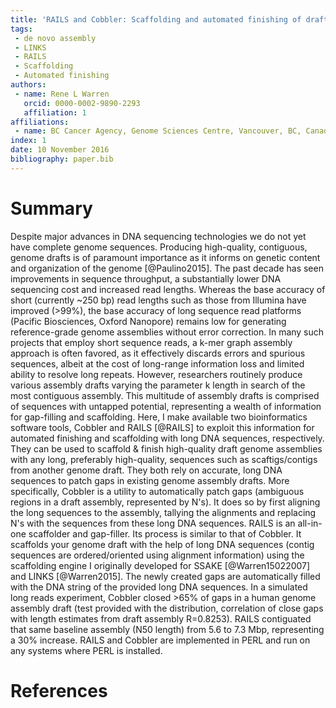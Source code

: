 ```yaml
---
title: 'RAILS and Cobbler: Scaffolding and automated finishing of draft genomes using long DNA sequences'
tags:
 - de novo assembly
 - LINKS
 - RAILS
 - Scaffolding
 - Automated finishing
authors:
 - name: Rene L Warren
   orcid: 0000-0002-9890-2293 
   affiliation: 1
affiliations:
 - name: BC Cancer Agency, Genome Sciences Centre, Vancouver, BC, Canada
index: 1
date: 10 November 2016
bibliography: paper.bib
---
```


  # Summary

  Despite major advances in DNA sequencing technologies we do not yet have complete genome sequences.
  Producing high-quality, contiguous, genome drafts is of paramount importance as it informs on genetic content and organization of the genome [@Paulino2015].   The past decade has seen improvements in sequence throughput, a substantially lower DNA sequencing cost and increased read lengths.  Whereas the base accuracy of short (currently ~250 bp) read lengths such as those from Illumina have improved (>99%), the base accuracy of long sequence read platforms (Pacific Biosciences, Oxford Nanopore) remains low for generating reference-grade genome assemblies without error correction.
  In many such projects that employ short sequence reads, a k-mer graph assembly approach is often favored, as it effectively discards errors and spurious sequences, albeit at the cost of long-range information loss and limited ability to resolve long repeats. However, researchers routinely produce various assembly drafts varying the parameter k length in search of the most contiguous assembly. This multitude of assembly drafts is comprised of sequences with untapped potential, representing a wealth of information for gap-filling and scaffolding. 
  Here, I make available two bioinformatics software tools, Cobbler and RAILS [@RAILS] to exploit this information for automated finishing and scaffolding with long DNA sequences, respectively. They can be used to scaffold & finish high-quality draft genome assemblies with any long, preferably high-quality, sequences such as scaftigs/contigs from another genome draft. They both rely on accurate, long DNA sequences to patch gaps in existing genome assembly drafts. More specifically, Cobbler is a utility to automatically patch gaps (ambiguous regions in a draft assembly, represented by N's). It does so by first aligning the long sequences to the assembly, tallying the alignments and replacing N's with the sequences from these long DNA sequences. RAILS is an all-in-one scaffolder and gap-filler. Its process is similar to that of Cobbler. It scaffolds your genome draft with the help of long DNA sequences (contig sequences are ordered/oriented using alignment information) using the scaffolding engine I originally developed for SSAKE [@Warren15022007] and LINKS [@Warren2015]. The newly created gaps are automatically filled with the DNA string of the provided long DNA sequences. In a simulated long reads experiment, Cobbler closed >65% of gaps in a human genome assembly draft (test provided with the distribution, correlation of close gaps with length estimates from draft assembly R=0.8253). RAILS contiguated that same baseline assembly (N50 length) from 5.6 to 7.3 Mbp, representing a 30% increase. RAILS and Cobbler are implemented in PERL and run on any systems where PERL is installed.

  # References
